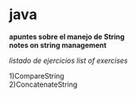 # java

**apuntes sobre el manejo de String** <br /> 
**notes on string management**

_listado de ejercicios_
_list of exercises_


1)CompareString <br /> 
2)ConcatenateString


